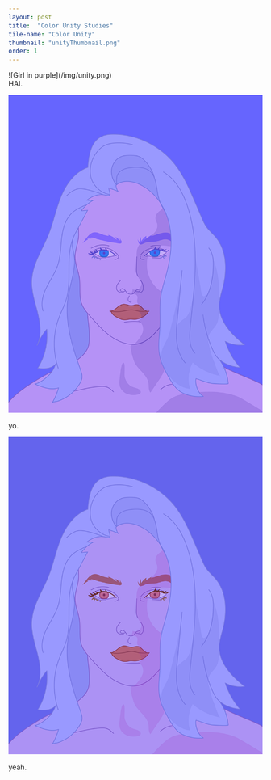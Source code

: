 ```yaml
---
layout: post
title:  "Color Unity Studies"
tile-name: "Color Unity"
thumbnail: "unityThumbnail.png"
order: 1
---
```


<div class="small-12 medium-6 large-8">
![Girl in purple](/img/unity.png)
</div>

<div class="small-12 medium-6 large-4">
HAI.
</div>

![Girl in purple with red lips](/img/anomaly.png)

yo.

![Girl in purple with red face](/img/bridge.png)

yeah.